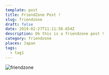 ```yaml
---
template: post
title: FriendZone Post !
slug: friendzone
draft: false
date: 2019-02-27T11:11:50.654Z
description: Ok this is a friendzone post !
category: friendzone
places: Japan
tags:
  - tag1
---
```


![friendzone](/media/20161105-mes-friendzones.jpg 'Yo yo !')
